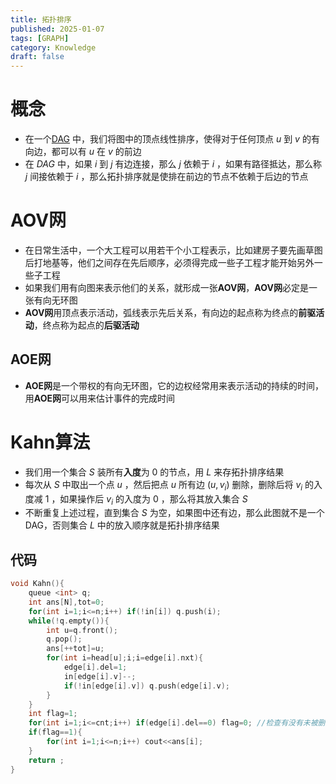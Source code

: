 ```yaml
---
title: 拓扑排序
published: 2025-01-07
tags: [GRAPH]
category: Knowledge
draft: false
---
```



# 概念

- 在一个[DAG](https://oi.wiki/graph/dag/) 中，我们将图中的顶点线性排序，使得对于任何顶点 $u$ 到 $v$ 的有向边，都可以有 $u$ 在 $v$ 的前边
- 在 $DAG$ 中，如果 $i$ 到 $j$ 有边连接，那么 $j$ 依赖于 $i$ ，如果有路径抵达，那么称 $j$ 间接依赖于 $i$ ，那么拓扑排序就是使排在前边的节点不依赖于后边的节点

# AOV网

- 在日常生活中，一个大工程可以用若干个小工程表示，比如建房子要先画草图后打地基等，他们之间存在先后顺序，必须得完成一些子工程才能开始另外一些子工程
- 如果我们用有向图来表示他们的关系，就形成一张**AOV网**，**AOV网**必定是一张有向无环图
- **AOV网**用顶点表示活动，弧线表示先后关系，有向边的起点称为终点的**前驱活动**，终点称为起点的**后驱活动**

## AOE网

- **AOE网**是一个带权的有向无环图，它的边权经常用来表示活动的持续的时间，用**AOE网**可以用来估计事件的完成时间

# Kahn算法

- 我们用一个集合 $S$ 装所有**入度**为 $0$ 的节点，用 $L$ 来存拓扑排序结果
- 每次从 $S$ 中取出一个点 $u$ ，然后把点 $u$ 所有边 $(u,v_i)$ 删除，删除后将 $v_i$ 的入度减 $1$ ，如果操作后 $v_i$ 的入度为 $0$ ，那么将其放入集合 $S$ 
- 不断重复上述过程，直到集合 $S$ 为空，如果图中还有边，那么此图就不是一个DAG，否则集合 $L$ 中的放入顺序就是拓扑排序结果

## 代码
```cpp
void Kahn(){
	queue <int> q;
	int ans[N],tot=0;
	for(int i=1;i<=n;i++) if(!in[i]) q.push(i);
	while(!q.empty()){
		int u=q.front();
		q.pop();
		ans[++tot]=u;
		for(int i=head[u];i;i=edge[i].nxt){
			edge[i].del=1;
			in[edge[i].v]--;
			if(!in[edge[i].v]) q.push(edge[i].v);
		}
	}
	int flag=1;
	for(int i=1;i<=cnt;i++) if(edge[i].del==0) flag=0; //检查有没有未被删去的边
	if(flag==1){
		for(int i=1;i<=n;i++) cout<<ans[i];
	}
	return ;
}
```